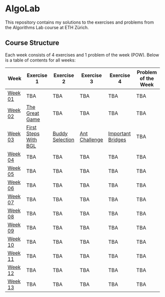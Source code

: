 # AlgoLab

This repository contains my solutions to the exercises and problems from the Algorithms Lab course at ETH Zürich.

## Course Structure

Each week consists of 4 exercises and 1 problem of the week (POW). Below is a table of contents for all weeks:

| Week | Exercise 1 | Exercise 2 | Exercise 3 | Exercise 4 | Problem of the Week |
|------|------------|------------|------------|------------|---------------------|
| [Week 01](#week-01) | TBA | TBA | TBA | TBA | TBA |
| [Week 02](#week-02) | [The Great Game](week02/the_great_game) | TBA | TBA | TBA | TBA |
| [Week 03](#week-03) | [First Steps With BGL](week03/first_steps_with_bgl) | [Buddy Selection](week03/buddy_selection) | [Ant Challenge](week03/ant_challenge) | [Important Bridges](week03/important_bridges) | TBA |
| [Week 04](#week-04) | TBA | TBA | TBA | TBA | TBA |
| [Week 05](#week-05) | TBA | TBA | TBA | TBA | TBA |
| [Week 06](#week-06) | TBA | TBA | TBA | TBA | TBA |
| [Week 07](#week-07) | TBA | TBA | TBA | TBA | TBA |
| [Week 08](#week-08) | TBA | TBA | TBA | TBA | TBA |
| [Week 09](#week-09) | TBA | TBA | TBA | TBA | TBA |
| [Week 10](#week-10) | TBA | TBA | TBA | TBA | TBA |
| [Week 11](#week-11) | TBA | TBA | TBA | TBA | TBA |
| [Week 12](#week-12) | TBA | TBA | TBA | TBA | TBA |
| [Week 13](#week-13) | TBA | TBA | TBA | TBA | TBA |

